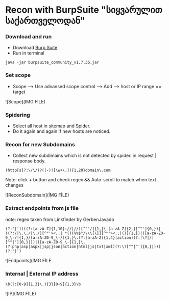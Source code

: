 # Recon with BurpSuite "სიყვარულით საქართველოდან"

### Download and run
* Download [Burp Suite](https://portswigger.net/burp/communitydownload)
* Run in terminal
```
java -jar burpsuite_community_v1.7.36.jar
```

### Set scope
* Scope --> Use advansed scope control --> Add --> host or IP range == target

![Scope](IMG FİLE)

### Spidering 
* Select all host in sitemap and Spider. 
* Do it again and again if new hosts are noticed.

### Recon for new Subdomains
* Collect new subdimains which is not detected by spider. in request | response body.
```
(http[s]?:\/\/)?((-)?[\w+\.]){1,20}domain\.com
```
Note: click + button and check regex && Auto-scroll to match when text changes

![ReconSubdomain](İMG FİLE)

### Extract endpoints from js file
note: regex taken from Linkfinder by GerbenJavado
```
(?:"|')(((?:[a-zA-Z]{1,10}://|//)[^"'/]{1,}\.[a-zA-Z]{2,}[^"']{0,})|((?:/|\.\./|\./)[^"'><,;| *()(%%$^/\\\[\]][^"'><,;|()]{1,})|([a-zA-Z0-9_\-/]{1,}/[a-zA-Z0-9_\-/]{1,}\.(?:[a-zA-Z]{1,4}|action)(?:[\?|/][^"|']{0,}|))|([a-zA-Z0-9_\-]{1,}\.(?:php|asp|aspx|jsp|json|action|html|js|txt|xml)(?:\?[^"|^']{0,}|)))(?:"|')
```
![Endpoints](İMG FİLE

### Internal | External IP address
```
\b(?:[0-9]{1,3}\.){3}[0-9]{1,3}\b
```
![IP](İMG FİLE)
